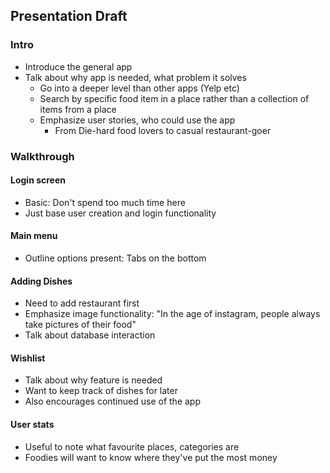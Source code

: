 ## Presentation Draft

### Intro
- Introduce the general app
- Talk about why app is needed, what problem it solves
  - Go into a deeper level than other apps (Yelp etc)
  - Search by specific food item in a place rather than a collection of items from a place
  - Emphasize user stories, who could use the app
    - From Die-hard food lovers to casual restaurant-goer

### Walkthrough

#### Login screen
- Basic: Don't spend too much time here
- Just base user creation and login functionality

#### Main menu
- Outline options present: Tabs on the bottom

#### Adding Dishes
- Need to add restaurant first
- Emphasize image functionality: "In the age of instagram, people always take pictures of their food"
- Talk about database interaction

#### Wishlist
- Talk about why feature is needed
- Want to keep track of dishes for later
- Also encourages continued use of the app

#### User stats 
- Useful to note what favourite places, categories are 
- Foodies will want to know where they've put the most money
